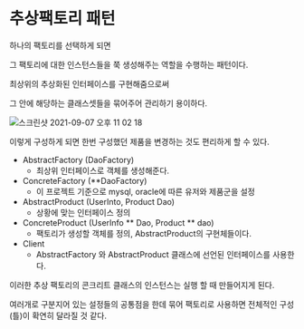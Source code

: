 # 추상팩토리 패턴

하나의 팩토리를 선택하게 되면

그 팩토리에 대한 인스턴스들을 쭉 생성해주는 역할을 수행하는 패턴이다.

최상위의 추상화된 인터페이스를 구현해줌으로써

그 안에 해당하는 클래스셋들을 묶어주어 관리하기 용이하다.

![스크린샷 2021-09-07 오후 11 02 18](https://user-images.githubusercontent.com/74235102/132358171-47d71763-dbeb-45b9-b04b-94faabceda64.png)

이렇게 구성하게 되면 한번 구성했던 제품을 변경하는 것도 편리하게 할 수 있다.

- AbstractFactory (DaoFactory)
  - 최상위 인터페이스로 객체를 생성해준다.
- ConcreteFactory (**DaoFactory)
  - 이 프로젝트 기준으로 mysql, oracle에 따른 유저와 제품군을 설정
- AbstractProduct (UserInto, Product Dao)
  - 상황에 맞는 인터페이스 정의
- ConcreteProduct (UserInfo ** Dao, Product ** dao)
  - 팩토리가 생성할 객체를 정의, AbstractProduct의 구현체들이다.
- Client
  - AbstractFactory 와 AbstractProduct 클래스에 선언된 인터페이스를 사용한다.

이러한 추상 팩토리의 콘크리트 클래스의 인스턴스는 실행 할 때 만들어지게 된다.

여러개로 구분지어 있는 설정들의 공통점을 한데 묶어 팩토리로 사용하면 전체적인 구성(틀)이 확연히 달라질 것 같다.
